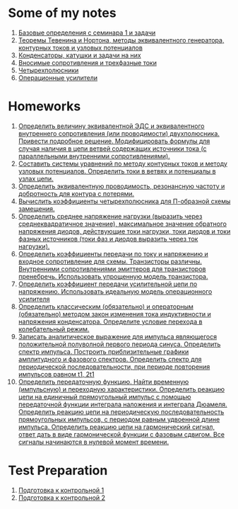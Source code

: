 # Some of my notes
1. [Базовые определения с семинара 1 и задачи](https://github.com/dariakhaetskaya/NSU-CS-Helper/blob/main/Electronics/Seminar_1.pdf)
2. [Теоремы Тевенина и Нортона, методы эквивалентного генератора, контурных токов и узловых потенциалов](https://github.com/dariakhaetskaya/NSU-CS-Helper/blob/main/Electronics/Seminar_2.pdf)
3. [Конденсаторы, катушки и задачи на них](https://github.com/dariakhaetskaya/NSU-CS-Helper/blob/main/Electronics/Seminar_3%20(1).pdf)
4. [Вносимые сопротивления и трехфазные токи](https://github.com/dariakhaetskaya/NSU-CS-Helper/blob/main/Electronics/Seminar_4%20(2).pdf)
5. [Четырехполюсники](https://github.com/dariakhaetskaya/NSU-CS-Helper/blob/main/Electronics/Seminar_4_pt.2%20(1).pdf)
6. [Операционные усилители](https://github.com/dariakhaetskaya/NSU-CS-Helper/blob/main/Electronics/%D0%A3%D1%81%D0%B8%D0%BB%D0%B8%D1%82%D0%B5%D0%BB%D0%B8.pdf)

# Homeworks
1. [Определить величину эквивалентной ЭДС и эквивалентного внутреннего
сопротивления (или проводимости) двухполюсника. Привести подробное
решение. Модифицировать формулы для случая наличия в цепи ветвей содержащих
источники тока (с параллельными внутренними сопротивлениями).](https://github.com/dariakhaetskaya/NSU-CS-Helper/blob/main/Electronics/HW-1%20(1)%20(1).pdf)
2. [Составить системы уравнений по методу контурных токов и методу узловых
потенциалов. Определить токи в ветвях и потенциалы в узлах цепи.](https://github.com/dariakhaetskaya/NSU-CS-Helper/blob/main/Electronics/Electronics_HW_2%20(1)%20(1).pdf)
3. [Определить эквивалентную проводимость, резонансную частоту и
добротность для контура с потерями.](https://github.com/dariakhaetskaya/NSU-CS-Helper/blob/main/Electronics/Daria_Khaetskaya_task_3%20(1).pdf)
4. [Вычислить коэффициенты четырехполюсника для П-образной схемы
замещения.](https://github.com/dariakhaetskaya/NSU-CS-Helper/blob/main/Electronics/___4%20(1).pdf)
5. [Определить среднее напряжение нагрузки (выразить через
среднеквадратичное значение), максимальное значение обратного
напряжения диодов, действующие токи нагрузки, токи диодов и токи фазных
источников (токи фаз и диодов выразить через ток нагрузки).](https://github.com/dariakhaetskaya/NSU-CS-Helper/blob/main/Electronics/_5__.pdf)
6. [Определить коэффициенты передачи по току и напряжению и входное сопротивление
для схемы. Транзисторы различны. Внутренними сопротивлениями эмиттеров для
транзисторов пренебречь. Использовать упрощенную модель транзистора.](https://github.com/dariakhaetskaya/NSU-CS-Helper/blob/main/Electronics/Task6_Daria_Khaetskaya%20(1).pdf)
7. [Определить коэффициент передачи усилительной цепи по напряжению. Использовать идеальную модель операционного усилителя](https://github.com/dariakhaetskaya/NSU-CS-Helper/blob/main/Electronics/HW7_Khaetskaya_Daria%20(1).pdf)
8. [Определить классическим (обязательно) и операторным (обязательно)
методом закон изменения тока индуктивности и напряжения конденсатора. Определите условие перехода в колебательный режим.](https://github.com/dariakhaetskaya/NSU-CS-Helper/blob/main/Electronics/Task_8_Khaetskaya_Daria%20(2)%20(1).pdf)
9. [Записать аналитическое выражение для импульса являющегося
положительной полуволной первого периода синуса. Определить спектр
импульса. Построить приблизительные графики амплитудного и фазового
спектров. Определить спектр для периодической последовательности, при
периоде повторения импульсов равном t1, 2t1 ](https://github.com/dariakhaetskaya/NSU-CS-Helper/blob/main/Electronics/Task_9_Khaetskaya_Daria%20(1)%20(1).pdf)
10. [Определить передаточную функцию. Найти временную (импульсную) и
переходную характеристики. Определить реакцию цепи на единичный
прямоугольный импульс с помощью передаточной функции интеграла
наложения и интеграла Дюамеля. Определить реакцию цепи на
периодическую последовательность прямоугольных импульсов, с периодом
равным удвоенной длине импульса. Определить реакцию цепи на
гармонический сигнал, ответ дать в виде гармонической функции с фазовым
сдвигом. Все сигналы начинаются в нулевой момент времени.](https://github.com/dariakhaetskaya/NSU-CS-Helper/blob/main/Electronics/Task_10_Khaetskaya_Daria%20(2)%20(1).pdf)

# Test Preparation
1. [Подготовка к контрольной 1](https://github.com/dariakhaetskaya/NSU-CS-Helper/blob/main/Electronics/T1_prep%20(1).pdf)
2. [Подготовка к контрольной 2](https://github.com/dariakhaetskaya/NSU-CS-Helper/blob/main/Electronics/%D0%A22_prep.pdf)
